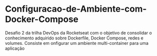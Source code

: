 # Configuracao-de-Ambiente-com-Docker-Compose
Desafio 2 da trilha DevOps da Rocketseat com o objetivo de consolidar o conhecimento adquirido sobre Dockerfile, Docker Compose, redes e volumes. Consiste em onfigurar um ambiente multi-container para uma aplicação
